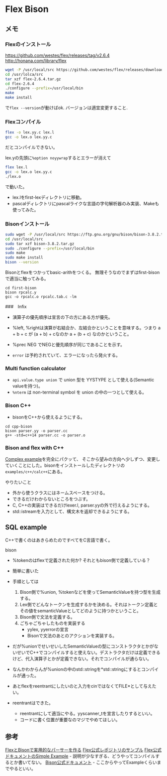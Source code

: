 # Flex Bison

## メモ

### Flexのインストール

https://github.com/westes/flex/releases/tag/v2.6.4
http://honana.com/library/flex

```sh
wget -P /usr/local/src https://github.com/westes/flex/releases/download/v2.6.4/flex-2.6.4.tar.gz
cd /usr/lolca/src
tar xzf flex-2.6.4.tar.gz
cd flex-2.6.4
./configure --prefix=/usr/local/bin
make
make install
```
で`flex --version`が動けばok. バージョンは適宜変更すること.

### Flexコンパイル

```sh
flex -o lex.yy.c lex.l
gcc -o lex.o lex.yy.c
```
だとコンパイルできない。

lex.yの先頭に`%option noyywrap`するとエラーが消えて
```sh
flex lex.l
gcc -o lex.o lex.yy.c
./lex.o
```
で動いた。

- lex.lをfirst-lexディレクトリに移動。
- pascalディレクトリにpascalライクな言語の字句解析器のみ実装、Makeも使ってみた。

### Bisonインストール
```sh
sudo wget -P /usr/local/src https://ftp.gnu.org/gnu/bison/bison-3.8.2.tar.gz
cd /usr/local/src
sudo tar xzf bison-3.8.2.tar.gz
sudo ./configure --prefix=/usr/local/bin
sudo make
sudo make install
bison --version
```

Bisonとflexをつかってbasic-arithをつくる。
無理そうなのでまずはfirst-bisonで適当に触ってみる。

```
cd first-bison
bison rpcalc.y
gcc -o rpcalc.o rpcalc.tab.c -lm
```

###　Infix

- 演算子の優先順序は宣言の下の方にある方が優先。
- %left, %rightは演算が右結合か、左結合かということを意味する。つまり a + b + c が (a + b) + cなのか a + (b + c) なのかということ。
- %prec NEG でNEGと優先順序が同じであることを示す。

- `error` は予約されていて、エラーになったら発火する。

### Multi function calculator

- `api.value.type union` で union 型を YYSTYPE として使える(Semantic valueを持つ)。
- `%nterm` は non-terminal symbol を union の中の一つとして使える。

### Bison C++

- bisonをC++から使えるようにする。
```
cd cpp-bison
bison parser.yy -o parser.cc
g++ -std=c++14 parser.cc -o parser.o
```

### Bison and flex with C++

[Complex example](https://www.gnu.org/software/bison/manual/bison.html#A-Complete-C_002b_002b-Example)を完全にパクッて、
そこから望みの方向へ少しずつ、変更していくことにした。bisonをインストールしたディレクトリの`examples/c++/calc++`にある。

やりたいこと
- 外から使うクラスにはネームスペースをつける。
- できるだけわからないところをつぶす。
- C, C++の実装はできるだけlexer.l, parser.yyの外で行えるようにする。
- std::istreamを入力として、構文木を返却できるようにする。

## SQL example
C++で書くのはあきらめたのですべてをC言語で書く。

bison
- %tokenのはflexで定義された何か? それともbison側で定義している？
- 簡単に書いた
- 手順としては
    1. Bison側で%union, %tokenなどを使ってSemanticValueを持つ型を生成する。
    2. Lex側でどんなトークンを生成するかを決める。それはトークン定義とその値をsemanticValueとしてどのように持つかということ。
    3. Bison側で文法を定義する。
    4. ごちゃごちゃしたものを実装する
        - yylex, yyerrorの宣言
        - Bisonで文法のあとのアクションを実装する。
- だが%unionでせいせいしたSemanticValueの型にコンストラクタとかがないせいでC++でコンパイルすると使えない。デストラクタだけは定義できるけど、代入演算子とかが定義できない。それでコンパイルが通らない。
- なんかわからんが%unionの中のstd::stringを*std::stringにするとコンパイルが通った。

- あとflexをreentrantにしたいのと入力をcinではなくてFILE*として与えたい。
- reentrantはできた。
    - reentrantにして適当にやる。yyscanner_tを宣言したりするといい。
    - コードに書く位置が重要なのマジでやめてほしい。

## 参考

[FlexとBisonで実用的なパーサーを作る](https://zenn.dev/arark/articles/02e4764b851868)
[Flex公式レポジトリのサンプル](https://github.com/westes/flex/tree/master/examples)
[Flex公式ドキュメントのSimple Example](https://westes.github.io/flex/manual/Simple-Examples.html#Simple-Examples)
    - 説明が少なすぎる、どうやってコンパイルするとか書いてない。
[Bison公式ドキュメント](https://www.gnu.org/software/bison/manual/bison.html#Concepts)
    - ここからやってExampleくらいまでやるといい。